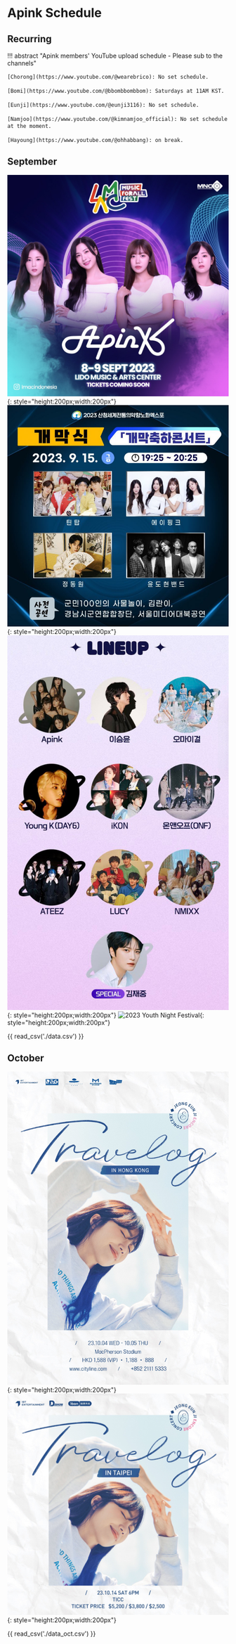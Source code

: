 # Apink Schedule

## Recurring

!!! abstract "Apink members' YouTube upload schedule - Please sub to the channels"

    [Chorong](https://www.youtube.com/@wearebrico): No set schedule.

    [Bomi](https://www.youtube.com/@bbombbombbom): Saturdays at 11AM KST.

    [Eunji](https://www.youtube.com/@eunji3116): No set schedule.

    [Namjoo](https://www.youtube.com/@kimnamjoo_official): No set schedule at the moment.

    [Hayoung](https://www.youtube.com/@ohhabbang): on break.

## September

![LMAC MUSICFORALL FEST 2023](assets/images/LMCA.jpg){: style="height:200px;width:200px"}
![Sancheong World Traditional Medicine & Anti-Aging Expo Opening Ceremony](assets/images/SancheongExpo.jpeg){: style="height:200px;width:200px"}
![Idol Radio: Live in Seoul](assets/images/idolradio.jpg){: style="height:200px;width:200px"}
![2023 Youth Night Festival](assets/images/YouthNightFestival_Eunji.jpeg){: style="height:200px;width:200px"}

{{ read_csv('./data.csv') }}


## October

![Travelog Encore Concert Hong Kong](assets/images/Travelog_enore_HK.jpg){: style="height:200px;width:200px"}
![Travelog Encore Concert Taipei](assets/images/Travelog_encore_Taipei.jpeg){: style="height:200px;width:200px"}

{{ read_csv('./data_oct.csv') }}
